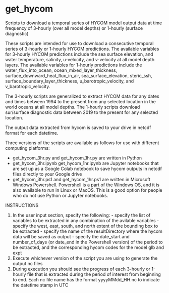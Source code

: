 # get_hycom
Scripts to download a temporal series of HYCOM model output data at time frequency of 3-hourly (over all model depths) or 1-hourly (surface diagnostic)

These scripts are intended for use to download a consecutive temporal series of 3-hourly or 1-hourly HYCOM predictions. The available variables for 3-hourly HYCOM predictions include the sea surface elevation, and water temperature, salinity, u-velocity, and v-velocity at all model depth layers. The available variables for 1-hourly predictions include the water_flux_into_ocean, ocean_mixed_layer_thickness, surface_downward_heat_flux_in_air, sea_surface_elevation, steric_ssh, surface_boundary_layer_thickness, u_barotropic_velocity, and v_barotropic_velocity. 

The 3-hourly scripts are generalized to extract HYCOM data for any dates and times between 1994 to the present from any selected location in the world oceans at all model depths. The 1-hourly scripts download sur/surface diagnostic data between 2019 to the present for any selected location. 

The output data extracted from hycom is saved to your drive in netcdf format for each datetime.

Three versions of the scripts are available as follows for use with different computing platforms:

- get_hycom_3hr.py and get_hycom_1hr.py are written in Python
- get_hycom_3hr.ipynb get_hycom_1hr.ipynb are Jupyter notebooks that are set up as a Google Colab notebook to save hycom outputs in netcdf files directly to your Google drive
- get_hycom_3hr.ps1 and get_hycom_1hr.ps1 are written in Microsoft Windows Powershell. Powershell is a part of the Windows OS, and it is also available to run in Linux or MacOS. This is a good option for people who do not use Python or Jupyter notebooks.

INSTRUCTIONS

1) In the user input section, specify the following:
 		- specify the list of variables to be extracted in any combination of the avilable variables
 		- specify the west, east, south, and north extent of the bounding box to be extracted
 		- specify the name of the resultDirectory where the hycom data will be saved as output
 		- specify the date_start and number_of_days (or date_end in the Powershell version) of the period to be extracted, and the corresponding hycom codes for the model glb and expt
 2) Execute whichever version of the script you are using to generate the output nc files
 3) During execution you should see the progress of each 3-hourly or 1-hourly file that is extracted during the period of interest from beginning to end. Each nc file name has the format yyyyMMdd_HH.nc to indicate the datetime stamp in UTC

